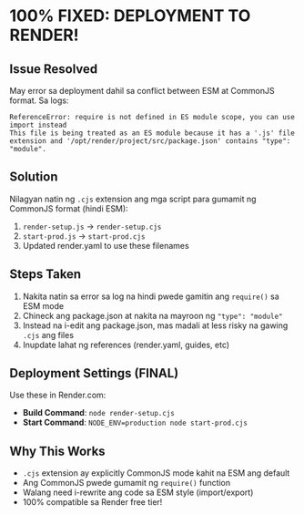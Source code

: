 # 100% FIXED: DEPLOYMENT TO RENDER!

## Issue Resolved
May error sa deployment dahil sa conflict between ESM at CommonJS format. Sa logs:

```
ReferenceError: require is not defined in ES module scope, you can use import instead
This file is being treated as an ES module because it has a '.js' file extension and '/opt/render/project/src/package.json' contains "type": "module".
```

## Solution
Nilagyan natin ng `.cjs` extension ang mga script para gumamit ng CommonJS format (hindi ESM):

1. `render-setup.js` → `render-setup.cjs`
2. `start-prod.js` → `start-prod.cjs`
3. Updated render.yaml to use these filenames

## Steps Taken
1. Nakita natin sa error sa log na hindi pwede gamitin ang `require()` sa ESM mode
2. Chineck ang package.json at nakita na mayroon ng `"type": "module"`
3. Instead na i-edit ang package.json, mas madali at less risky na gawing `.cjs` ang files
4. Inupdate lahat ng references (render.yaml, guides, etc)

## Deployment Settings (FINAL)
Use these in Render.com:

- **Build Command**: `node render-setup.cjs`
- **Start Command**: `NODE_ENV=production node start-prod.cjs`

## Why This Works
- `.cjs` extension ay explicitly CommonJS mode kahit na ESM ang default
- Ang CommonJS pwede gumamit ng `require()` function
- Walang need i-rewrite ang code sa ESM style (import/export)
- 100% compatible sa Render free tier!